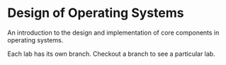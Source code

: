 # Design of Operating Systems

An introduction to the design and implementation of core components in operating systems.

Each lab has its own branch. Checkout a branch to see a particular lab.
